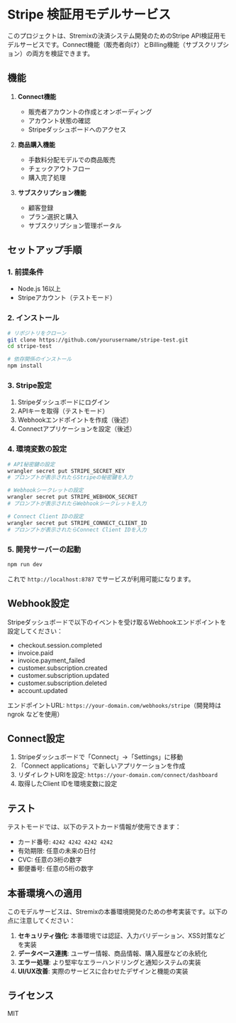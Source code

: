 # Stripe 検証用モデルサービス

このプロジェクトは、Stremixの決済システム開発のためのStripe API検証用モデルサービスです。Connect機能（販売者向け）とBilling機能（サブスクリプション）の両方を検証できます。

## 機能

1. **Connect機能**
   - 販売者アカウントの作成とオンボーディング
   - アカウント状態の確認
   - Stripeダッシュボードへのアクセス

2. **商品購入機能**
   - 手数料分配モデルでの商品販売
   - チェックアウトフロー
   - 購入完了処理

3. **サブスクリプション機能**
   - 顧客登録
   - プラン選択と購入
   - サブスクリプション管理ポータル

## セットアップ手順

### 1. 前提条件

- Node.js 16以上
- Stripeアカウント（テストモード）

### 2. インストール

```bash
# リポジトリをクローン
git clone https://github.com/yourusername/stripe-test.git
cd stripe-test

# 依存関係のインストール
npm install
```

### 3. Stripe設定

1. Stripeダッシュボードにログイン
2. APIキーを取得（テストモード）
3. Webhookエンドポイントを作成（後述）
4. Connectアプリケーションを設定（後述）

### 4. 環境変数の設定

```bash
# API秘密鍵の設定
wrangler secret put STRIPE_SECRET_KEY
# プロンプトが表示されたらStripeの秘密鍵を入力

# Webhookシークレットの設定
wrangler secret put STRIPE_WEBHOOK_SECRET
# プロンプトが表示されたらWebhookシークレットを入力

# Connect Client IDの設定
wrangler secret put STRIPE_CONNECT_CLIENT_ID
# プロンプトが表示されたらConnect Client IDを入力
```

### 5. 開発サーバーの起動

```bash
npm run dev
```

これで `http://localhost:8787` でサービスが利用可能になります。

## Webhook設定

Stripeダッシュボードで以下のイベントを受け取るWebhookエンドポイントを設定してください：

- checkout.session.completed
- invoice.paid
- invoice.payment_failed
- customer.subscription.created
- customer.subscription.updated
- customer.subscription.deleted
- account.updated

エンドポイントURL: `https://your-domain.com/webhooks/stripe`（開発時は ngrok などを使用）

## Connect設定

1. Stripeダッシュボードで「Connect」→「Settings」に移動
2. 「Connect applications」で新しいアプリケーションを作成
3. リダイレクトURIを設定: `https://your-domain.com/connect/dashboard`
4. 取得したClient IDを環境変数に設定

## テスト

テストモードでは、以下のテストカード情報が使用できます：

- カード番号: `4242 4242 4242 4242`
- 有効期限: 任意の未来の日付
- CVC: 任意の3桁の数字
- 郵便番号: 任意の5桁の数字

## 本番環境への適用

このモデルサービスは、Stremixの本番環境開発のための参考実装です。以下の点に注意してください：

1. **セキュリティ強化**: 本番環境では認証、入力バリデーション、XSS対策などを実装
2. **データベース連携**: ユーザー情報、商品情報、購入履歴などの永続化
3. **エラー処理**: より堅牢なエラーハンドリングと通知システムの実装
4. **UI/UX改善**: 実際のサービスに合わせたデザインと機能の実装

## ライセンス

MIT